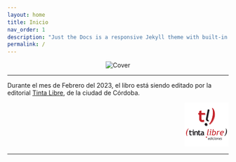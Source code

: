 ```yaml
---
layout: home
title: Inicio
nav_order: 1
description: "Just the Docs is a responsive Jekyll theme with built-in search that is easily customizable and hosted on GitHub Pages."
permalink: /
---
```


<p align="center"> <img src="https://kierprev.github.io/DentroDelOrigen/assets/images/Cover-web.jpg" alt="Cover" width="400"/> </p>

---

Durante el mes de Febrero del 2023, el libro está siendo editado por la editorial <a href="https://tintalibre.com.ar/">Tinta Libre</a>, de la ciudad de Córdoba.

<p align="right"> <img src="./assets/images/tintalibre.png" alt="Tinta Libre Ediciones" width="100"> </p>

---

